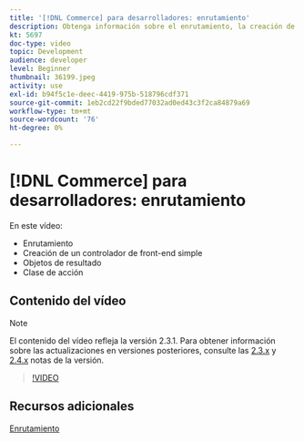 ```yaml
---
title: '[!DNL Commerce] para desarrolladores: enrutamiento'
description: Obtenga información sobre el enrutamiento, la creación de un controlador de front-end simple, objetos de resultado, clase de acción.
kt: 5697
doc-type: video
topic: Development
audience: developer
level: Beginner
thumbnail: 36199.jpeg
activity: use
exl-id: b94f5c1e-deec-4419-975b-518796cdf371
source-git-commit: 1eb2cd22f9bded77032ad0ed43c3f2ca84879a69
workflow-type: tm+mt
source-wordcount: '76'
ht-degree: 0%

---
```


# [!DNL Commerce] para desarrolladores: enrutamiento

En este vídeo:

- Enrutamiento
- Creación de un controlador de front-end simple
- Objetos de resultado
- Clase de acción

## Contenido del vídeo

>[!NOTE]
>
>El contenido del vídeo refleja la versión 2.3.1. Para obtener información sobre las actualizaciones en versiones posteriores, consulte las [ 2.3.x](https://devdocs.magento.com/guides/v2.3/release-notes/bk-release-notes.html) y [2.4.x](https://devdocs.magento.com/guides/v2.4/release-notes/bk-release-notes.html) notas de la versión.

>[!VIDEO](https://video.tv.adobe.com/v/36199?quality=12&learn=on)

## Recursos adicionales

[Enrutamiento](https://devdocs.magento.com/guides/v2.4/extension-dev-guide/routing.html)
